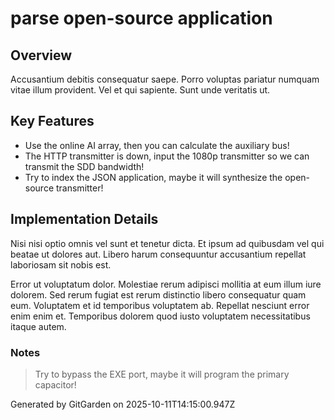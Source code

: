 # parse open-source application

## Overview
Accusantium debitis consequatur saepe. Porro voluptas pariatur numquam vitae illum provident. Vel et qui sapiente. Sunt unde veritatis ut.

## Key Features
- Use the online AI array, then you can calculate the auxiliary bus!
- The HTTP transmitter is down, input the 1080p transmitter so we can transmit the SDD bandwidth!
- Try to index the JSON application, maybe it will synthesize the open-source transmitter!

## Implementation Details
Nisi nisi optio omnis vel sunt et tenetur dicta. Et ipsum ad quibusdam vel qui beatae ut dolores aut. Libero harum consequuntur accusantium repellat laboriosam sit nobis est.
 Error ut voluptatum dolor. Molestiae rerum adipisci mollitia at eum illum iure dolorem. Sed rerum fugiat est rerum distinctio libero consequatur quam eum. Voluptatem et id temporibus voluptatem ab. Repellat nesciunt error enim enim et. Temporibus dolorem quod iusto voluptatem necessitatibus itaque autem.

### Notes
> Try to bypass the EXE port, maybe it will program the primary capacitor!

Generated by GitGarden on 2025-10-11T14:15:00.947Z